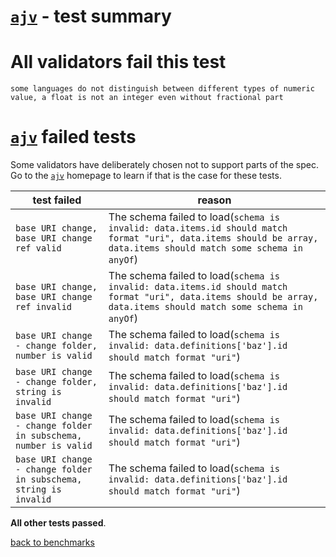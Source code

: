# [`ajv`](https://github.com/epoberezkin/ajv) - test summary

# All validators fail this test

`some languages do not distinguish between different types of numeric value, a float is not an integer even without fractional part`

# [`ajv`](https://github.com/epoberezkin/ajv) failed tests

Some validators have deliberately chosen not to support parts of the spec. Go to the [`ajv`](https://github.com/epoberezkin/ajv) homepage to learn if
that is the case for these tests.

|test failed|reason
|-----------|------
|`base URI change, base URI change ref valid`|The schema failed to load(`schema is invalid: data.items.id should match format "uri", data.items should be array, data.items should match some schema in anyOf`)
|`base URI change, base URI change ref invalid`|The schema failed to load(`schema is invalid: data.items.id should match format "uri", data.items should be array, data.items should match some schema in anyOf`)
|`base URI change - change folder, number is valid`|The schema failed to load(`schema is invalid: data.definitions['baz'].id should match format "uri"`)
|`base URI change - change folder, string is invalid`|The schema failed to load(`schema is invalid: data.definitions['baz'].id should match format "uri"`)
|`base URI change - change folder in subschema, number is valid`|The schema failed to load(`schema is invalid: data.definitions['baz'].id should match format "uri"`)
|`base URI change - change folder in subschema, string is invalid`|The schema failed to load(`schema is invalid: data.definitions['baz'].id should match format "uri"`)

**All other tests passed**.

[back to benchmarks](https://github.com/ebdrup/json-schema-benchmark)